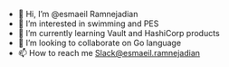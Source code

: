 - 👋 Hi, I’m @esmaeil Ramnejadian
- 👀 I’m interested in swimming and PES 
- 🌱 I’m currently learning Vault and HashiCorp products
- 💞️ I’m looking to collaborate on Go language
- 📫 How to reach me Slack@esmaeil.ramnejadian

<!---
esmaeilram/esmaeilram is a ✨ special ✨ repository because its `README.md` (this file) appears on your GitHub profile.
You can click the Preview link to take a look at your changes.
--->
